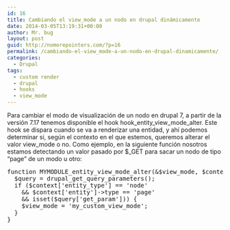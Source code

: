 ```yaml
---
id: 16
title: Cambiando el view_mode a un nodo en drupal dinámicamente
date: 2014-03-05T13:19:31+00:00
author: Mr. bug
layout: post
guid: http://nomorepointers.com/?p=16
permalink: /cambiando-el-view_mode-a-un-nodo-en-drupal-dinamicamente/
categories:
  - Drupal
tags:
  - custom render
  - drupal
  - hooks
  - view_mode
---
```

Para cambiar el modo de visualización de un nodo en drupal 7, a partir de la versión 7.17 tenemos disponible el hook hook\_entity\_view\_mode\_alter. Este hook se dispara cuando se va a renderizar una entidad, y ahí podemos determinar si, según el contexto en el que estemos, queremos alterar el valor view\_mode o no. Como ejemplo, en la siguiente función nosotros estamos detectando un valor pasado por $\_GET para sacar un nodo de tipo &#8220;page&#8221; de un modo u otro:

<pre>function MYMODULE_entity_view_mode_alter(&$view_mode, $context){
  $query = drupal_get_query_parameters();
  if ($context['entity_type'] == 'node'
    && $context['entity']->type == 'page'
    && isset($query['get_param'])) {
    $view_mode = 'my_custom_view_mode';
  }
}
</pre>
